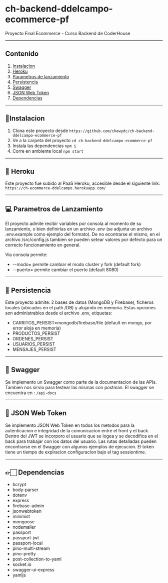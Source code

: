 # ch-backend-ddelcampo-ecommerce-pf 
Proyecto Final Ecommerce - Curso Backend de CoderHouse 

***
## Contenido
1. [Instalacion](#Instalacion)
2. [Heroku](#Heroku) 
3. [Parametros de lanzamiento](#Parametros-de-lanzamiento)
4. [Persistencia](#Persistencia)
5. [Swagger](#Swagger)
6. [JSON Web Token](#JWT)
7. [Dependencias](#Dependencias)


***
<a name="Instalacion"></a>
## 🚀Instalacion
1. Clona este proyecto desde `https://github.com/chewydc/ch-backend-ddelcampo-ecommerce-pf` 
2. Ve a la carpeta del proyecto `cd ch-backend-ddelcampo-ecommerce-pf`
3. Instala las dependencias `npm i`
4. Corre en ambiente local `npm start`

***
<a name="Heroku"></a>
## 📁 Heroku 
Este proyecto fue subido al PaaS Heroku, accesible desde el siguiente link:
`https://ch-ecommerce-ddelcampo.herokuapp.com/`

***
<a name="Parametros-de-lanzamiento"></a>
## 💻 Parametros de Lanzamiento
El proyecto admite recibir variables por consola al momento de su lanzamiento, o bien definirlas en un archivo .env (se adjunta un archivo .env.example como ejemplo del formato). De no econtrarse el mismo, en el archivo /src/config.js tambien se pueden setear valores por defecto para un correcto funcionamiento en general.

Via consola permite:
* --modo= permite cambiar el modo cluster y fork (default fork)
* --puerto= permite cambiar el puerto (default 8080)

***
<a name="Persistencia"></a>
## 💾 Persistencia
Este proyecto admite:
2 bases de datos (MongoDB y Firebase), ficheros locales (ubicados en el path /DB) y alojando en memoria.
Estas opciones son administrables desde el archivo .env, etiquetas:
* CARRITOS_PERSIST=mongodb/firebase/file (default en mongo, por error aloja en memoria)
* PRODUCTOS_PERSIST
* ORDENES_PERSIST
* USUARIOS_PERSIST
* MENSAJES_PERSIST

***
<a name="Swagger"></a>
## 📙 Swagger
Se implemento un Swagger como parte de la documentacion de las APIs. Tambien nos sirvio para testear las mismas con postman. El swagger se encuentra en : `/api-docs`

***
<a name="JWT"></a>
## 📒 JSON Web Token
Se implemento JSON Web Token en todos los metodos para la autenticacion e integridad de la comunicacion entre el front y el back. Dentro del JWT se incorporo el usuario que se logea y se decodifica en el back para trabajar con los datos del usuario. Las rutas detalladas pueden encontrarse en el Swagger con algunos ejemplos de ejecucion. El token tiene un tiempo de expiracion configuracion bajo el tag sessiontime.

***
<a name="Dependencias"></a>
## 👉🏻 Dependencias
 * bcrypt
 * body-parser
 * dotenv
 * express
 * firebase-admin
 * jsonwebtoken
 * minimist
 * mongoose
 * nodemailer
 * passport
 * passport-jwt
 * passport-local
 * pino-multi-stream
 * pino-pretty
 * post-collection-to-yaml
 * socket.io
 * swagger-ui-express
 * yamljs    


